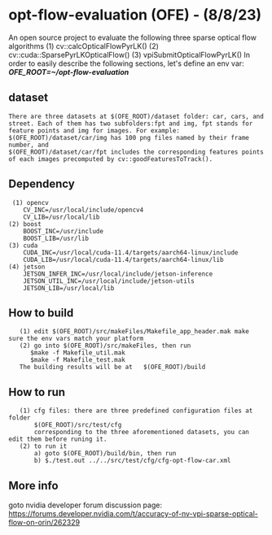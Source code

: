 # opt-flow-evaluation (OFE) - (8/8/23)
       
An open source project to evaluate the following three sparse optical flow algorithms
(1) cv::calcOpticalFlowPyrLK()
(2) cv::cuda::SparsePyrLKOpticalFlow()
(3) vpiSubmitOpticalFlowPyrLK()
In order to easily describe the following sections, let's define an env var:
***OFE_ROOT=~/opt-flow-evaluation***
## dataset
	There are three datasets at $(OFE_ROOT)/dataset folder: car, cars, and street. Each of them has two subfolders:fpt and img, fpt stands for feature points and img for images. For example:
	$(OFE_ROOT)/dataset/car/img has 100 png files named by their frame number, and 
	$(OFE_ROOT)/dataset/car/fpt includes the corresponding features points of each images precomputed by cv::goodFeaturesToTrack().
## Dependency
     (1) opencv
        CV_INC=/usr/local/include/opencv4
        CV_LIB=/usr/local/lib
	(2) boost
        BOOST_INC=/usr/include
        BOOST_LIB=/usr/lib		
	(3) cuda
        CUDA_INC=/usr/local/cuda-11.4/targets/aarch64-linux/include
        CUDA_LIB=/usr/local/cuda-11.4/targets/aarch64-linux/lib
	(4) jetson
	    JETSON_INFER_INC=/usr/local/include/jetson-inference
        JETSON_UTIL_INC=/usr/local/include/jetson-utils
        JETSON_LIB=/usr/local/lib
## How to build 
	   (1) edit $(OFE_ROOT)/src/makeFiles/Makefile_app_header.mak make sure the env vars match your platform
	   (2) go into $(OFE_ROOT)/src/makeFiles, then run
	      $make -f Makefile_util.mak
	   	  $make -f Makefile_test.mak
	   The building results will be at 	 $(OFE_ROOT)/build
## How to run
       (1) cfg files: there are three predefined configuration files at folder
           $(OFE_ROOT)/src/test/cfg
           corresponding to the three aforementioned datasets, you can edit them before runing it.
       (2) to run it
           a) goto $(OFE_ROOT)/build/bin, then run
           b) $./test.out ../../src/test/cfg/cfg-opt-flow-car.xml
## More info
   goto nvidia developer forum discussion page:  <https://forums.developer.nvidia.com/t/accuracy-of-nv-vpi-sparse-optical-flow-on-orin/262329>

   

       

	   	  
